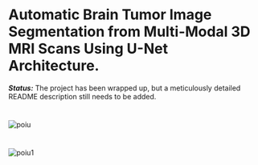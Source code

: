 # Automatic Brain Tumor Image Segmentation from Multi-Modal 3D MRI Scans Using U-Net Architecture.


***_Status:_*** The project has been wrapped up, but a meticulously detailed README description still needs to be added.

#
![poiu](https://user-images.githubusercontent.com/111432785/233703472-e8d2cbd4-0edc-4d27-9750-b8357253d8c1.png)

# 
![poiu1](https://user-images.githubusercontent.com/111432785/233703450-28d6e226-7cf5-474d-bcb1-1d14f59cce5d.png)
